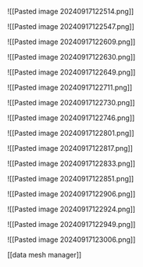 ![[Pasted image 20240917122514.png]]


![[Pasted image 20240917122547.png]]

![[Pasted image 20240917122609.png]]


![[Pasted image 20240917122630.png]]

![[Pasted image 20240917122649.png]]


![[Pasted image 20240917122711.png]]

![[Pasted image 20240917122730.png]]

![[Pasted image 20240917122746.png]]

![[Pasted image 20240917122801.png]]

![[Pasted image 20240917122817.png]]

![[Pasted image 20240917122833.png]]

![[Pasted image 20240917122851.png]]

![[Pasted image 20240917122906.png]]

![[Pasted image 20240917122924.png]]

![[Pasted image 20240917122949.png]]

![[Pasted image 20240917123006.png]]

[[data mesh manager]]
